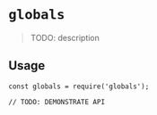 # `globals`

> TODO: description

## Usage

```
const globals = require('globals');

// TODO: DEMONSTRATE API
```
